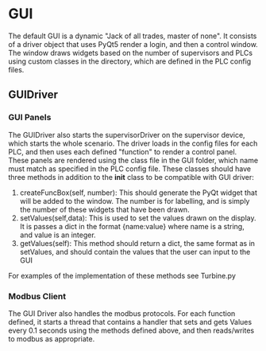 # GUI 

The default GUI is a dynamic "Jack of all trades, master of none". It consists of a driver object that uses PyQt5 render a login, and then a control window. The window draws widgets based on the number of supervisors and PLCs using custom classes in the directory, which are defined in the PLC config files. 

## GUIDriver

### GUI Panels

The GUIDriver also starts the supervisorDriver on the supervisor device, which starts the whole scenario. The driver loads in the config files for each PLC, and then uses each defined "function" to render a control panel. These panels are rendered using the class file in the GUI folder, which name must match as specified in the PLC config file. These classes should have three methods in addition to the __init__ class to be compatible with GUI driver:

1) createFuncBox(self, number): This should generate the PyQt widget that will be added to the window. The number is for labelling, and is simply the number of these widgets that have been drawn.
2) setValues(self,data): This is used to set the values drawn on the display. It is passes a dict in the format {name:value} where name is a string, and value is an integer. 
3) getValues(self): This method should return a dict, the same format as in setValues, and should contain the values that the user can input to the GUI

For examples of the implementation of these methods see Turbine.py

### Modbus Client

The GUI Driver also handles the modbus protocols. For each function defined, it starts a thread that contains a handler that sets and gets Values every 0.1 seconds using the methods defined above, and then reads/writes to modbus as appropriate. 

